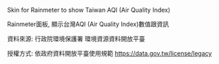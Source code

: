 Skin for Rainmeter to show Taiwan AQI (Air Quality Index)

Rainmeter面板, 顯示台灣AQI (Air Quality Index)數值跟資訊

資料來源: 行政院環境保護署 環境資源資料開放平臺

授權方式: 依政府資料開放平臺使用規範 https://data.gov.tw/license/legacy